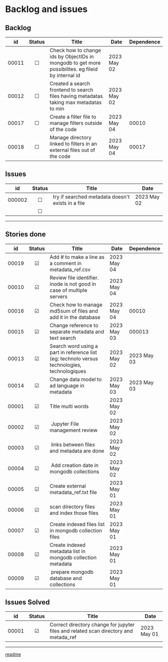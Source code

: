 # Backlog and issues

## Backlog

| id | Status | Title | Date | Dependence |
| :-: | :-: | --- | --- | --- |
| 00011 | &#x2610; | Check how to change ids by ObjectIDs in mongodb to get more possibilites. eg fileid by internal id | 2023 May 02 | |
| 00012 | &#x2610; | Created a search frontend to search files having metadatas taking max metadatas to min | 2023 May 02 | |
| 00017 | &#x2610; | Create a filter file to manage filters outside of the code | 2023 May 04 | 00010 |
| 00018 | &#x2610; | Manage directory linked to filters in an external files out of the code | 2023 May 04 | 00017 |




## Issues
| id | Status | Title | Date |
| :-: | :-: | --- | --- |
| 000002 | &#x2610; |try if searched metadata doesn't exists in a file |2023 May 02 |
| | &#x2610; | | |


------

## Stories done
| id | Status | Title | Date | Dependence |
| :-: | :-: | --- | --- | --- |
| 00019 | &#x2611; | Add # to make a line as a comment in metadata_ref.csv| 2023 May 04 |  |
| 00010 | &#x2611; | Review file identifier. inode is not good in case of multiple servers | 2023 May 04 | |
| 00016 | &#x2611; | Check how to manage md5sum of files and add it in the database | 2023 May 04 | 00010 |
| 00015 | &#x2611; | Change reference to separate metadata and text search | 2023 May 03 | 000013 |
| 00013 | &#x2611; | Search word using a part in reference list (eg: technolo versus technologies, technologiques| 2023 May 02 | 2023 May 03 |
| 00014 | &#x2611; | Change data model to ad language in metadata | 2023 May 03 | 2023 May 03 |
| 00001 | &#x2611; | Title multi words | 2023 May 02 | |
| 00002 | &#x2611; | Jupyter File management review | 2023 May 02 | |
| 00003 | &#x2611; | links between files and metadata are done | 2023 May 02 | |
| 00004 | &#x2611; | Add creation date in mongodb collections | 2023 May 02 | |
| 00005 | &#x2611; | Create external metadata_ref.txt file | 2023 May 01 | |
| 00006 | &#x2611; | scan directory files and index those files | 2023 May 01 | |
| 00007 | &#x2611; | Create indexed files list in mongodb collection files | 2023 May 01 | |
| 00008 | &#x2611; | Create indexed metadata list in mongodb collection metadata | 2023 May 01 | |
| 00009 | &#x2611; | prepare mongodb database and collections | 2023 May 01 | |


## Issues Solved
| id | Status | Title | Date |
| :-: | :-: | --- | --- |
| 00001 | &#x2611; | Correct directory change for jupyter files and related scan directory and metada_ref | 2023 May 01 |

------

[readme](./README.md)